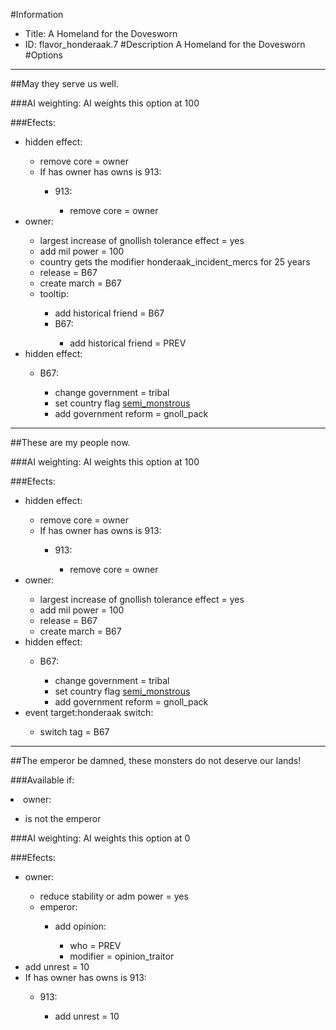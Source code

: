 #Information
 - Title: A Homeland for the Dovesworn
 - ID: flavor_honderaak.7
#Description
A Homeland for the Dovesworn
#Options

___
##May they serve us well.

###AI weighting:
AI weights this option at 100


###Efects:<ul><li>hidden effect:</li><ul><li>remove core = owner</li><li>If has owner has owns is 913:</li><ul><li>913:</li><ul><li>remove core = owner</li></ul></ul></ul><li>owner:</li><ul><li>largest increase of gnollish tolerance effect = yes</li><li>add mil power = 100</li><li>country gets the modifier honderaak_incident_mercs for 25 years</li><li>release = B67</li><li>create march = B67</li><li>tooltip:</li><ul><li>add historical friend = B67</li><li>B67:</li><ul><li>add historical friend = PREV</li></ul></ul></ul><li>hidden effect:</li><ul><li>B67:</li><ul><li>change government = tribal</li><li>set country flag [semi_monstrous](../flags/semi_monstrous.md)</li><li>add government reform = gnoll_pack</li></ul></ul></ul>

___
##These are my people now.

###AI weighting:
AI weights this option at 100


###Efects:<ul><li>hidden effect:</li><ul><li>remove core = owner</li><li>If has owner has owns is 913:</li><ul><li>913:</li><ul><li>remove core = owner</li></ul></ul></ul><li>owner:</li><ul><li>largest increase of gnollish tolerance effect = yes</li><li>add mil power = 100</li><li>release = B67</li><li>create march = B67</li></ul><li>hidden effect:</li><ul><li>B67:</li><ul><li>change government = tribal</li><li>set country flag [semi_monstrous](../flags/semi_monstrous.md)</li><li>add government reform = gnoll_pack</li></ul></ul><li>event target:honderaak switch:</li><ul><li>switch tag = B67</li></ul></ul>

___
##The emperor be damned, these monsters do not deserve our lands!

###Available if:
<li>owner:</li><ul><li>is not the emperor</li></ul>

###AI weighting:
AI weights this option at 0


###Efects:<ul><li>owner:</li><ul><li>reduce stability or adm power = yes</li><li>emperor:</li><ul><li>add opinion:</li><ul><li>who = PREV</li><li>modifier = opinion_traitor</li></ul></ul></ul><li>add unrest = 10</li><li>If has owner has owns is 913:</li><ul><li>913:</li><ul><li>add unrest = 10</li></ul></ul></ul>
